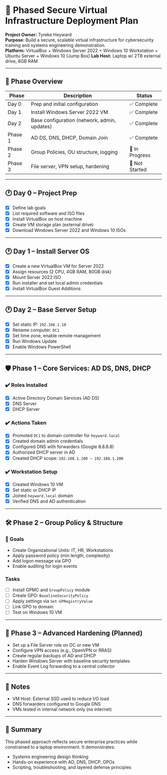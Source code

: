 # 🔐 Phased Secure Virtual Infrastructure Deployment Plan

**Project Owner:** Tyreke Heyward  
**Purpose:** Build a secure, scalable virtual infrastructure for cybersecurity training and systems engineering demonstration.  
**Platform:** VirtualBox + Windows Server 2022 + Windows 10 Workstation + Ubuntu Server + Windows 10 (Jump Box) 
**Lab Host:** Laptop w/ 2TB external drive, 8GB RAM

---

## 📅 Phase Overview

| Phase     | Description                                 | Status     |
|-----------|---------------------------------------------|------------|
| Day 0     | Prep and initial configuration              | ✅ Complete |
| Day 1     | Install Windows Server 2022 VM              | ✅ Complete |
| Day 2     | Base configuration (network, admin, updates)| ✅ Complete |
| Phase 1   | AD DS, DNS, DHCP, Domain Join               | ✅ Complete |
| Phase 2   | Group Policies, OU structure, logging       | 🔄 In Progress |
| Phase 3   | File server, VPN setup, hardening           | 🔲 Not Started |

---

## 🕐 Day 0 – Project Prep

- [x] Define lab goals
- [x] List required software and ISO files
- [x] Install VirtualBox on host machine
- [x] Create VM storage plan (external drive)
- [x] Download Windows Server 2022 and Windows 10 ISOs

---

## 🕐 Day 1 – Install Server OS

- [x] Create a new VirtualBox VM for Server 2022
- [x] Assign resources (2 CPU, 4GB RAM, 80GB disk)
- [x] Mount Server 2022 ISO
- [x] Run installer and set local admin credentials
- [x] Install VirtualBox Guest Additions

---

## 🕐 Day 2 – Base Server Setup

- [x] Set static IP: `192.168.1.10`
- [x] Rename computer: `DC1`
- [x] Set time zone, enable remote management
- [x] Run Windows Update
- [x] Enable Windows PowerShell

---

## 🛡️ Phase 1 – Core Services: AD DS, DNS, DHCP

### ✔️ Roles Installed

- [x] Active Directory Domain Services (AD DS)
- [x] DNS Server
- [x] DHCP Server

### ✔️ Actions Taken

- [x] Promoted `DC1` to domain controller for `heyward.local`
- [x] Created domain admin credentials
- [x] Configured DNS with forwarders (Google 8.8.8.8)
- [x] Authorized DHCP server in AD
- [x] Created DHCP scope: `192.168.1.100 – 192.168.1.200`

### ✔️ Workstation Setup

- [x] Created Windows 10 VM
- [x] Set static or DHCP IP
- [x] Joined `heyward.local` domain
- [x] Verified DNS and AD authentication

---

## 🛠️ Phase 2 – Group Policy & Structure

### 🎯 Goals

- Create Organizational Units: IT, HR, Workstations
- Apply password policy (min length, complexity)
- Add logon message via GPO
- Enable auditing for login events

### Tasks

- [ ] Install GPMC and `GroupPolicy` module
- [ ] Create GPO: `BaselineSecurityPolicy`
- [ ] Apply settings via `Set-GPRegistryValue`
- [ ] Link GPO to domain
- [ ] Test on Windows 10 VM

---

## 🔐 Phase 3 – Advanced Hardening (Planned)

- Set up a File Server role on DC or new VM
- Configure VPN access (e.g., OpenVPN or RRAS)
- Create regular backups of AD and DHCP
- Harden Windows Server with baseline security templates
- Enable Event Log forwarding to a central collector

---

## 📌 Notes

- VM Host: External SSD used to reduce I/O load
- DNS forwarders configured to Google DNS
- VMs tested in internal network only (no internet)

---

## 🚀 Summary

This phased approach reflects secure enterprise practices while constrained to a laptop environment. It demonstrates:
- Systems engineering design thinking
- Hands-on experience with AD, DNS, DHCP, GPOs
- Scripting, troubleshooting, and layered defense principles



<!---
JackTack-bit/JackTack-bit is a ✨ special ✨ repository because its `README.md` (this file) appears on your GitHub profile.
You can click the Preview link to take a look at your changes.
--->
